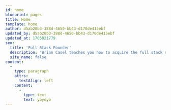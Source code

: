 ```yaml
---
id: home
blueprint: pages
title: Home
template: home
author: d5ab20b3-388d-4650-bb43-d170de415ebf
updated_by: d5ab20b3-388d-4650-bb43-d170de415ebf
updated_at: 1705021779
seo:
  title: 'Full Stack Founder'
  description: 'Brian Casel teaches you how to acquire the full stack of skills to take any software product idea from design to code to launched and build a life-changing business.'
  site_name: false
content:
  -
    type: paragraph
    attrs:
      textAlign: left
    content:
      -
        type: text
        text: yoyoyo
---
```

